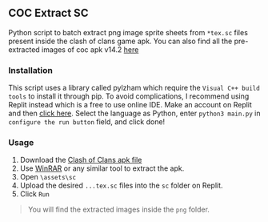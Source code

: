 ## COC Extract SC

Python script to batch extract png image sprite sheets from `*tex.sc` files present inside the clash of clans game apk. You can also find all the pre-extracted images of coc apk v14.2 [here](https://drive.google.com/drive/folders/1F1KJu3z6uaukIvrGeNh_-0FDrrvc8I0X?usp=sharing)

### Installation

This script uses a library called pylzham which require the ``Visual C++ build tools`` to install it through pip. To avoid complications, I recommend using Replit instead which is a free to use online IDE. Make an account on Replit and then [click here](https://repl.it/github/roshan1337d/cocExtractSC). Select the language as Python, enter ``python3 main.py`` in ``configure the run button`` field, and click done!

### Usage

1. Download the [Clash of Clans apk file](https://clash-of-clans.en.uptodown.com/android/download)
2. Use [WinRAR](https://www.win-rar.com/download.html?&L=0) or any similar tool to extract the apk.
3. Open `\assets\sc`
4. Upload the desired `...tex.sc` files into the `sc` folder on Replit.
5. Click `Run`

> You will find the extracted images inside the `png` folder.
